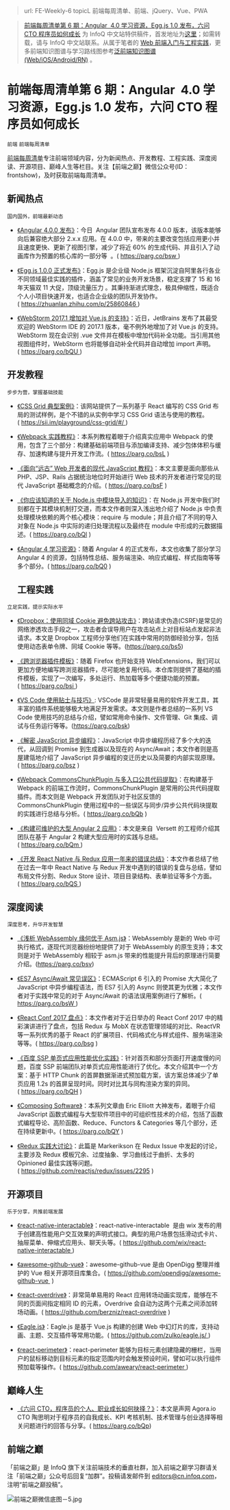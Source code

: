 ﻿> url: FE-Weekly-6
> topicL 前端每周清单、前端、jQuery、Vue、PWA

> [前端每周清单第 6 期：Angular  4.0 学习资源，Egg.js 1.0 发布，六问 CTO 程序员如何成长](https://zhuanlan.zhihu.com/p/26029047) 为 InfoQ 中文站特供稿件，首发地址为[这里](https://parg.co/bQh)；如需转载，请与 InfoQ 中文站联系。从属于笔者的 [Web 前端入门与工程实践](https://github.com/wx-chevalier/Web-Frontend-Introduction-And-Engineering-Practices)，更多前端知识图谱与学习路线图参考[泛前端知识图谱(Web/iOS/Android/RN)](https://zhuanlan.zhihu.com/p/25939682) 。

# 前端每周清单第 6 期：Angular  4.0 学习资源，Egg.js 1.0 发布，六问 CTO 程序员如何成长

`前端` `前端每周清单`

[前端每周清单](http://www.infoq.com/cn/FE-Weekly)专注前端领域内容，分为新闻热点、开发教程、工程实践、深度阅读、开源项目、巅峰人生等栏目。关注【前端之巅】微信公众号(ID：frontshow)，及时获取前端每周清单。

## 新闻热点

`国内国外，前端最新动态`

* [《Angular 4.0.0 发布》](https://parg.co/bsw)：今日  Angular 团队宣布发布 4.0.0 版本，该版本能够向后兼容绝大部分 2.x.x 应用。在 4.0.0 中，带来的主要改变包括应用更小并且速度更快、更新了视图引擎，减少了将近 60% 的生成代码、并且引入了动画库作为预置的核心库的一部分等  。( https://parg.co/bsw )

* [《Egg.js 1.0.0 正式发布》](https://zhuanlan.zhihu.com/p/25860846)：Egg.js 是企业级 Node.js 框架沉淀自阿里各行各业不同领域最佳实践的插件，涵盖了常见的业务开发场景，稳定支撑了 15 和 16 年天猫双 11 大促，顶级流量压力 。其秉持渐进式理念，极具伸缩性，既适合个人小项目快速开发，也适合企业级的团队开发协作。( https://zhuanlan.zhihu.com/p/25860846 )

* [《WebStorm 2017.1 增加对 Vue.js 的支持》](https://parg.co/bQU)：近日，JetBrains 发布了其最受欢迎的 WebStorm IDE 的 2017.1 版本，毫不例外地增加了对 Vue.js 的支持。WebStorm 现在会识别 .vue 文件并在模板中增加代码补全功能。当引用其他视图组件时，WebStorm 也将能够自动补全代码并自动增加 import 声明。( https://parg.co/bQU )

## 开发教程

`步步为营，掌握基础技能`

* [《CSS Grid 典型案例》](https://sii.im/playground/css-grid/)：该网站提供了一系列基于 React 编写的 CSS Grid 布局的测试样例，是个不错的从实例中学习 CSS Grid 语法与使用的教程。( https://sii.im/playground/css-grid/#/ )

* [《Webpack 实践教程》](https://parg.co/bsL)：本系列教程着眼于介绍真实应用中 Webpack 的使用，包含了三个部分：构建基础前端项目与添加编译支持、减少包体体积与缓存、加速构建与提升开发工作流。( https://parg.co/bsL )

* [《面向“远古” Web 开发者的现代 JavaScript 教程》](https://parg.co/bsF)：本文主要是面向那些从 PHP、JSP、Rails 占据统治地位时开始进行 Web 技术的开发者进行常见的现代 JavaScript 基础概念的介绍。( https://parg.co/bsF )

- [《你应该知道的关于 Node.js 中模块导入的知识》](https://parg.co/bQl)：在 Node.js 开发中我们时刻都在于其模块机制打交道，而本文作者则深入浅出地介绍了 Node.js 中负责处理模块依赖的两个核心模块：require 与 module；并且介绍了不同的导入对象在 Node.js 中实际的递归处理流程以及最终在 module 中形成的元数据描述。( https://parg.co/bQl )

- [《Angular 4 学习资源》](https://parg.co/bQ0)：随着 Angular 4 的正式发布，本文也收集了部分学习 Angular 4 的资源，包括特性总结、服务端渲染、响应式编程、样式指南等等多个部分。( https://parg.co/bQ0 )
  ## 工程实践

`立足实践，提示实际水平`

* [《Dropbox：使用同域 Cookie 避免跨站攻击》](https://parg.co/bs5)：跨站请求伪造(CSRF)是常见的网络渗透攻击手段之一，攻击者会误导用户在攻击站点上对目标站点发起非法请求。本文是 Dropbox 工程师分享他们在实践中常用的防御经验分享，包括使用动态表单令牌、同域 Cookie 等等。(https://parg.co/bs5)

- [《跨浏览器插件模板》](https://parg.co/bsi)：随着 Firefox 也开始支持 WebExtensions，我们可以更加方便地编写跨浏览器插件，尽可能地复用代码。本仓库则提供了基础的插件模板，实现了一次编写，多处运行、热加载等多个便捷功能的预置。( https://parg.co/bsi )

- [《VS Code 使用贴士与技巧》](https://parg.co/bsk): VSCode 是非常轻量易用的软件开发工具，其丰富的插件系统能够极大地满足开发需求。本文则是作者总结的一系列 VS Code 使用技巧的总结与介绍，譬如常用命令操作、文件管理、Git 集成、调试与任务运行等等。(https://parg.co/bsk)

* [《解密 JavaScript 异步编程》](https://parg.co/bsz)：JavaScript 中异步编程历经了多个大的迭代，从回调到 Promise 到生成器以及现在的 Async/Await；本文作者则是高屋建瓴地介绍了 JavaScript 异步编程的变迁历史以及简要的内部实现原理。( https://parg.co/bsz )

* [《Webpack CommonsChunkPlugin 与多入口公共代码提取》](https://parg.co/bQb)：在构建基于 Webpack 的前端工作流时，CommonsChunkPlugin 是常用的公共代码提取插件。而本文则是 Webpack 开发团队对于社区反馈的 CommonsChunkPlugin 使用过程中的一些误区与同步/异步公共代码块提取的实践进行总结与分析。( https://parg.co/bQb )

* [《构建可维护的大型 Angular 2 应用》](https://parg.co/bQm)：本文是来自  Versett 的工程师介绍其团队在基于 Angular 2 构建大型应用时的实践与总结。( https://parg.co/bQm )

* [《开发 React Native 与 Redux 应用一年来的错误总结》](https://parg.co/bQS)：本文作者总结了他在过去一年中 React Native 与 Redux 开发中遇到的错误的复盘与总结，譬如布局文件分割、Redux Store 设计、项目目录结构、表单验证等多个方面。( https://parg.co/bQS )

## 深度阅读

`深度思考，升华开发智慧`

* [《浅析 WebAssembly 缘何优于 Asm.js》](https://parg.co/bsv)：WebAssembly 是新的 Web 中可执行格式，逐现代浏览器纷纷地提供了对于 WebAssembly 的原生支持；本文则是对于 WebAssembly 相较于 asm.js 带来的性能提升背后的原理进行简要介绍。(https://parg.co/bsv)

* [《ES7 Async/Await 常见误区》](https://parg.co/bsW)：ECMAScript 6 引入的 Promise 大大简化了 JavaScript 中异步编程语法，而 ES7 引入的 Async 则使其更为优雅；本文作者对于实践中常见的对于 Async/Await 的语法误用案例进行了解析。( https://parg.co/bsW )

* [《React Conf 2017 盘点》](https://parg.co/bsg)：本文作者对于近日举办的 React Conf 2017 中的精彩演讲进行了盘点，包括 Redux 与 MobX 在状态管理领域的对比、ReactVR 等一系列优秀的基于 React 的扩展项目、代码格式化与样式组件、服务端渲染等等。( https://parg.co/bsg )

* [《百度 SSP 单页式应用性能优化实践》](https://parg.co/bQH)：针对首页和部分页面打开速度慢的问题，百度 SSP 前端团队对单页式应用性能进行了优化。本文介绍其中一个方案：基于 HTTP Chunk 的首屏数据渐进式预加载方案，该方案总体减少了单页应用 1.2s 的首屏呈现时间。同时对比其与同构渲染方案的异同。( https://parg.co/bQH )

* [《Composing Software》](https://parg.co/bQY)：本系列文章由 Eric Elliott 大神发布，着眼于介绍 JavaScript 函数式编程与大型软件项目中的可组织性技术的介绍，包括了函数式编程导论、高阶函数、Reduce、Functors & Categories 等几个部分，还在持续更新中。( https://parg.co/bQY )

* [《Redux 实践大讨论》](https://github.com/reactjs/redux/issues/2295)：此篇是 Markerikson 在 Redux Issue 中发起的讨论，主要涉及 Redux 模板冗余、过度抽象、学习曲线过于曲折、太多的 Opinioned 最佳实践等问题。( https://github.com/reactjs/redux/issues/2295 )

## 开源项目

`乐于分享，共推前端发展`

* [《react-native-interactable》](https://github.com/wix/react-native-interactable)：react-native-interactable  是由 wix 发布的用于创建高性能用户交互效果的声明式接口。典型的用户场景包括滑动式卡片、抽屉菜单、伸缩式应用头、聊天头等。( https://github.com/wix/react-native-interactable )

- [《awesome-github-vue》](https://github.com/opendigg/awesome-github-vue)：awesome-github-vue 是由 OpenDigg 整理并维护的 Vue 相关开源项目库集合。( https://github.com/opendigg/awesome-github-vue  )

- [《react-overdrive》](https://github.com/berzniz/react-overdrive)：非常简单易用的 React 应用转场动画实现库，能够在不同的页面间指定相同 ID 的元素，Overdrive 会自动为这两个元素之间添加转场动画。( https://github.com/berzniz/react-overdrive )

* [《Eagle.js》](https://github.com/zulko/eagle.js/)：Eagle.js 是基于 Vue.js 构建的创建 Web 中幻灯片的库，支持动画、主题、交互插件等常用功能。( https://github.com/zulko/eagle.js/ )

* [《react-perimeter》](https://github.com/aweary/react-perimeter)：react-perimeter 能够为目标元素创建隐藏的栅栏，当用户的鼠标移动到目标元素的指定范围内时会触发预设时间，譬如可以执行组件预加载等操作。( https://github.com/aweary/react-perimeter )

## 巅峰人生

* [《六问 CTO，程序员的个人、职业成长如何抉择？》](https://parg.co/bQp)：本文是声网 Agora.io CTO 陶思明对于程序员的自我成长、KPI 考核机制、技术管理与创业选择等相关问题进行的回答与分享。( https://parg.co/bQp)

## 前端之巅

「前端之巅」是 InfoQ 旗下关注前端技术的垂直社群，加入前端之巅学习群请关注「前端之巅」公众号后回复“加群”。投稿请发邮件到 editors@cn.infoq.com，注明“前端之巅投稿”。

![前端之巅微信底图－5.jpg](http://upload-images.jianshu.io/upload_images/1647496-01712a993d2b23de.jpg?imageMogr2/auto-orient/strip%7CimageView2/2/w/1240)
